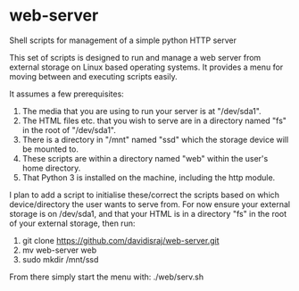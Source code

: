 # web-server
Shell scripts for management of a simple python HTTP server

This set of scripts is designed to run and manage a web server from external storage on Linux based operating systems.
It provides a menu for moving between and executing scripts easily.

It assumes a few prerequisites:
1. The media that you are using to run your server is at "/dev/sda1".
2. The HTML files etc. that you wish to serve are in a directory named "fs" in the root of "/dev/sda1".
3. There is a directory in "/mnt" named "ssd" which the storage device will be mounted to.
4. These scripts are within a directory named "web" within the user's home directory.
5. That Python 3 is installed on the machine, including the http module.

I plan to add a script to initialise these/correct the scripts based on which device/directory the user wants to serve from.
For now ensure your external storage is on /dev/sda1, and that your HTML is in a directory "fs" in the root of your external storage,
then run:

1. git clone https://github.com/davidisraj/web-server.git
2. mv web-server web
3. sudo mkdir /mnt/ssd

From there simply start the menu with:
./web/serv.sh
